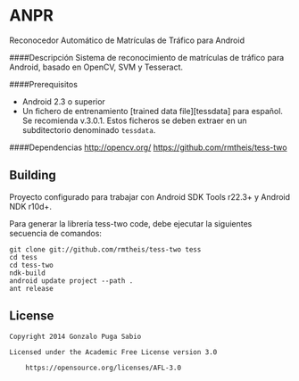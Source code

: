 # ANPR
Reconocedor Automático de Matrículas de Tráfico para Android

####Descripción
Sistema de reconocimiento de matrículas de tráfico para Android, basado en OpenCV, SVM y Tesseract.

####Prerequisitos
* Android 2.3 o superior
* Un fichero de entrenamiento [trained data file][tessdata] para español. Se recomienda v.3.0.1. Estos ficheros se deben extraer en un subditectorio denominado `tessdata`.

####Dependencias
http://opencv.org/
https://github.com/rmtheis/tess-two

## Building

Proyecto configurado para trabajar con Android SDK Tools r22.3+ y Android NDK 
r10d+. 

Para generar la librería tess-two code, debe ejecutar la siguientes secuencia de comandos:

    git clone git://github.com/rmtheis/tess-two tess
    cd tess
    cd tess-two
    ndk-build
    android update project --path .
    ant release

## License

    Copyright 2014 Gonzalo Puga Sabio

    Licensed under the Academic Free License version 3.0

        https://opensource.org/licenses/AFL-3.0


